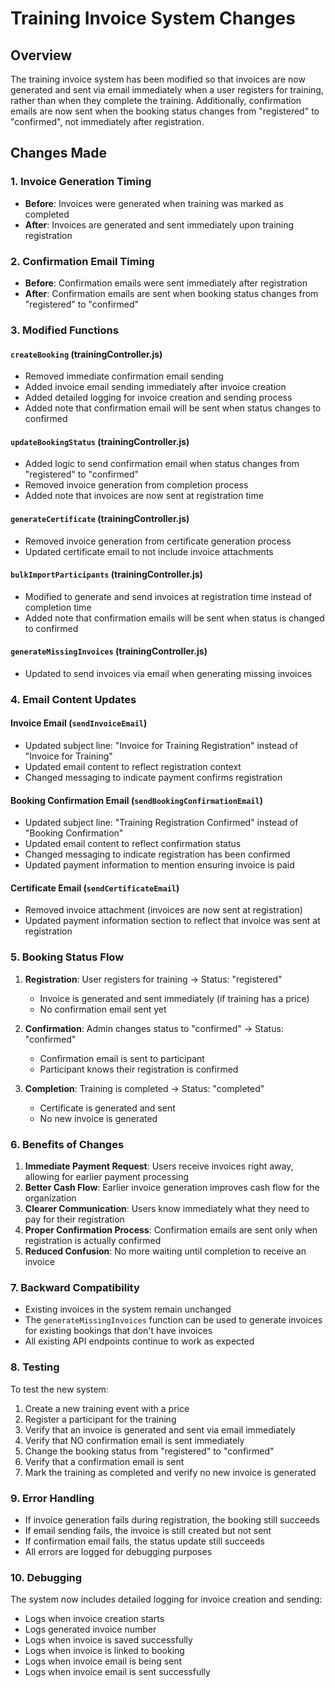 # Training Invoice System Changes

## Overview
The training invoice system has been modified so that invoices are now generated and sent via email immediately when a user registers for training, rather than when they complete the training. Additionally, confirmation emails are now sent when the booking status changes from "registered" to "confirmed", not immediately after registration.

## Changes Made

### 1. Invoice Generation Timing
- **Before**: Invoices were generated when training was marked as completed
- **After**: Invoices are generated and sent immediately upon training registration

### 2. Confirmation Email Timing
- **Before**: Confirmation emails were sent immediately after registration
- **After**: Confirmation emails are sent when booking status changes from "registered" to "confirmed"

### 3. Modified Functions

#### `createBooking` (trainingController.js)
- Removed immediate confirmation email sending
- Added invoice email sending immediately after invoice creation
- Added detailed logging for invoice creation and sending process
- Added note that confirmation email will be sent when status changes to confirmed

#### `updateBookingStatus` (trainingController.js)
- Added logic to send confirmation email when status changes from "registered" to "confirmed"
- Removed invoice generation from completion process
- Added note that invoices are now sent at registration time

#### `generateCertificate` (trainingController.js)
- Removed invoice generation from certificate generation process
- Updated certificate email to not include invoice attachments

#### `bulkImportParticipants` (trainingController.js)
- Modified to generate and send invoices at registration time instead of completion time
- Added note that confirmation emails will be sent when status is changed to confirmed

#### `generateMissingInvoices` (trainingController.js)
- Updated to send invoices via email when generating missing invoices

### 4. Email Content Updates

#### Invoice Email (`sendInvoiceEmail`)
- Updated subject line: "Invoice for Training Registration" instead of "Invoice for Training"
- Updated email content to reflect registration context
- Changed messaging to indicate payment confirms registration

#### Booking Confirmation Email (`sendBookingConfirmationEmail`)
- Updated subject line: "Training Registration Confirmed" instead of "Booking Confirmation"
- Updated email content to reflect confirmation status
- Changed messaging to indicate registration has been confirmed
- Updated payment information to mention ensuring invoice is paid

#### Certificate Email (`sendCertificateEmail`)
- Removed invoice attachment (invoices are now sent at registration)
- Updated payment information section to reflect that invoice was sent at registration

### 5. Booking Status Flow

1. **Registration**: User registers for training → Status: "registered"
   - Invoice is generated and sent immediately (if training has a price)
   - No confirmation email sent yet

2. **Confirmation**: Admin changes status to "confirmed" → Status: "confirmed"
   - Confirmation email is sent to participant
   - Participant knows their registration is confirmed

3. **Completion**: Training is completed → Status: "completed"
   - Certificate is generated and sent
   - No new invoice is generated

### 6. Benefits of Changes

1. **Immediate Payment Request**: Users receive invoices right away, allowing for earlier payment processing
2. **Better Cash Flow**: Earlier invoice generation improves cash flow for the organization
3. **Clearer Communication**: Users know immediately what they need to pay for their registration
4. **Proper Confirmation Process**: Confirmation emails are sent only when registration is actually confirmed
5. **Reduced Confusion**: No more waiting until completion to receive an invoice

### 7. Backward Compatibility

- Existing invoices in the system remain unchanged
- The `generateMissingInvoices` function can be used to generate invoices for existing bookings that don't have invoices
- All existing API endpoints continue to work as expected

### 8. Testing

To test the new system:

1. Create a new training event with a price
2. Register a participant for the training
3. Verify that an invoice is generated and sent via email immediately
4. Verify that NO confirmation email is sent immediately
5. Change the booking status from "registered" to "confirmed"
6. Verify that a confirmation email is sent
7. Mark the training as completed and verify no new invoice is generated

### 9. Error Handling

- If invoice generation fails during registration, the booking still succeeds
- If email sending fails, the invoice is still created but not sent
- If confirmation email fails, the status update still succeeds
- All errors are logged for debugging purposes

### 10. Debugging

The system now includes detailed logging for invoice creation and sending:
- Logs when invoice creation starts
- Logs generated invoice number
- Logs when invoice is saved successfully
- Logs when invoice is linked to booking
- Logs when invoice email is being sent
- Logs when invoice email is sent successfully
